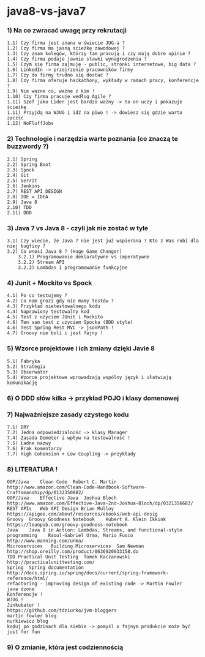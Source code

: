 # java8-vs-java7
### 1) Na co zwracać uwagę przy rekrutacji 
	1.1) Czy firma jest znana w świecie JUG-a ?
	1.2) Czy firma ma jasną scieżkę zawodowej ?
	1.3) Czy znam kolegów, którzy tam pracują i czy mają dobre opinie ?
	1.4) Czy firma podaje jawnie stawki wynagrodzenia ?
	1.5) Czym się firma zajmuję - public, stronki internetowe, big data ?
	1.6) LinkedIn -> przejrzenie pracowników firmy
	1.7) Czy do firmy trudno się dostać ?
	1.8) Czy firma oferuje hackathony, wykłady w ramach pracy, konferencje ?
	1.9) Nie ważne co, ważne z kim !
	1.10) Czy firma pracuje według Agile ?
	1.11) Szef jako Lider jest bardzo ważny -> to on uczy i pokazuje ścieżkę
	1.11) Przyjdą na WJUG i idź na piwo ! -> dowiesz się gdzie warto zaczšć
	1.12) NoFluffJobs
### 2) Technologie i narzędzia warte poznania (co znaczą te buzzwordy ?)
	2.1) Spring 
	2.2) Spring Boot
	2.3) Spock
	2.4) Git
	2.5) Gerrit
	2.6) Jenkins
	2.7) REST API DESIGN
	2.8) IDE = IDEA
	2.9) Java 8
	2.10) TDD
	2.11) DDD
### 3) Java 7 vs Java 8 - czyli jak nie zostać w tyle
	3.1) Czy wiecie, że Java 7 nie jest już wspierana ? Kto z Was robi dla niej bugfixy ?
	3.2) Co wnosi Java 8 ? (Huge Game Changer)
		3.2.1) Programowanie deklaratywne vs imperatywne
		3.2.2) Stream API
		3.2.3) Lambdas i programowanie funkcyjne
### 4) Junit + Mockito vs Spock 
	4.1) Po co testujemy ?
	4.2) Co nam grozi gdy nie mamy testów ?
	4.3) Przykład nietestowalnego kodu 
	4.4) Naprawiony testowalny kod
	4.5) Test z użyciem JUnit i Mockito
	4.6) Ten sam test z użyciem Spocka (BDD style)
	4.6) Test Spring Rest MVC -> jsonPath !
	4.7) Groovy nie boli i jest fajny !
### 5) Wzorce projektowe i ich zmiany dzięki Javie 8
	5.1) Fabryka
	5.2) Strategia
	5.3) Obserwator
	5.4) Wzorce projektowe wprowadzają wspólny język i ułatwiają komunikację
### 6) O DDD słów kilka -> przykład POJO i klasy domenowej
### 7) Najważniejsze zasady czystego kodu
	7.1) DRY
	7.2) Jedna odpowiedzialność -> klasy Manager
	7.4) Zasada Demeter i wpływ na testowalność !
	7.5) Ładne nazwy
	7.6) Brak komentarzy
	7.7) High Cohension + Low Coupling -> przykłady
### 8) LITERATURA !
    OOP/Java	Clean Code	Robert C. Martin	http://www.amazon.com/Clean-Code-Handbook-Software-Craftsmanship/dp/0132350882/
    OOP/Java	Effective Java	Joshua Bloch	http://www.amazon.com/Effective-Java-2nd-Joshua-Bloch/dp/0321356683/
    REST APIs	Web API Design Brian Mulloy     https://apigee.com/about/resources/ebooks/web-api-desig
    Groovy	Groovy Goodness Notebook	Hubert A. Klein Ikkink	https://leanpub.com/groovy-goodness-notebook
    Java	Java 8 in Action: Lambdas, Streams, and functional-style programming	Raoul-Gabriel Urma, Mario Fusco	http://www.manning.com/urma/
    Microservices	Building Microservices	Sam Newman	http://shop.oreilly.com/product/0636920033158.do
    TDD	Practical Unit Testing	Tomek Kaczanowski	http://practicalunittesting.com/
    Spring	Spring documentation	 	http://docs.spring.io/spring/docs/current/spring-framework-reference/html/
    refactoring - improving design of existing code -> Martin Fowler
    java dzone
    Konferencje !
    WJUG !
    Jinkubator !
    https://github.com/tdziurko/jvm-bloggers
    martin fowler blog
    nurkiewicz blog
    koduj po godzinach dla siebie -> pomyśl o fajnym produkcie może być just for fun
### 9) O zmianie, która jest codziennością